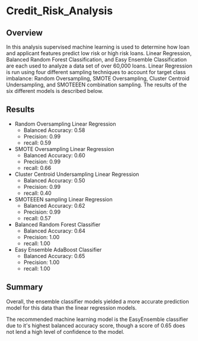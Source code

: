 # Credit_Risk_Analysis

## Overview

In this analysis supervised machine learning is used to determine how loan and applicant features predict low risk or high risk loans. Linear Regression, Balanced Random Forest Classification, and Easy Ensemble Classification are each used to analyze a data set of over 60,000 loans. Linear Regression is run using four different sampling techniques to account for target class imbalance:  Random Oversampling, SMOTE Oversampling, Cluster Centroid Undersampling, and SMOTEEEN combination sampling. The results of the six different models is described below.

## Results

  - Random Oversampling Linear Regression
       - Balanced Accuracy: 0.58
       - Precision: 0.99
       - recall: 0.59
  - SMOTE Oversampling Linear Regression
       - Balanced Accuracy: 0.60
       - Precision: 0.99
       - recall: 0.66
   - Cluster Centroid Undersampling Linear Regression
       - Balanced Accuracy: 0.50
       - Precision: 0.99
       - recall: 0.40
  - SMOTEEEN sampling Linear Regression
       - Balanced Accuracy: 0.62
       - Precision: 0.99
       - recall: 0.57
  - Balanced Random Forest Classifier
       - Balanced Accuracy: 0.64
       - Precision: 1.00
       - recall: 1.00
  - Easy Ensemble AdaBoost Classifier
       - Balanced Accuracy: 0.65
       - Precision: 1.00
       - recall: 1.00
       
## Summary

Overall, the ensemble classifier models yielded a more accurate prediction model for this data than the linear regression models.

The recommended machine learning model is the EasyEnsemble classifier due to it's highest balanced accuracy score, though a score of 0.65 does not lend a high level of confidence to the model.
